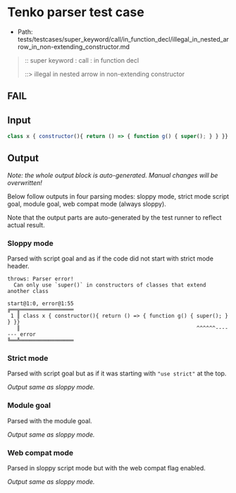 # Tenko parser test case

- Path: tests/testcases/super_keyword/call/in_function_decl/illegal_in_nested_arrow_in_non-extending_constructor.md

> :: super keyword : call : in function decl
>
> ::> illegal in nested arrow in non-extending constructor
## FAIL

## Input


`````js
class x { constructor(){ return () => { function g() { super(); } } }}
`````

## Output

_Note: the whole output block is auto-generated. Manual changes will be overwritten!_

Below follow outputs in four parsing modes: sloppy mode, strict mode script goal, module goal, web compat mode (always sloppy).

Note that the output parts are auto-generated by the test runner to reflect actual result.

### Sloppy mode

Parsed with script goal and as if the code did not start with strict mode header.

`````
throws: Parser error!
  Can only use `super()` in constructors of classes that extend another class

start@1:0, error@1:55
╔══╦═════════════════
 1 ║ class x { constructor(){ return () => { function g() { super(); } } }}
   ║                                                        ^^^^^^------- error
╚══╩═════════════════

`````

### Strict mode

Parsed with script goal but as if it was starting with `"use strict"` at the top.

_Output same as sloppy mode._

### Module goal

Parsed with the module goal.

_Output same as sloppy mode._

### Web compat mode

Parsed in sloppy script mode but with the web compat flag enabled.

_Output same as sloppy mode._
